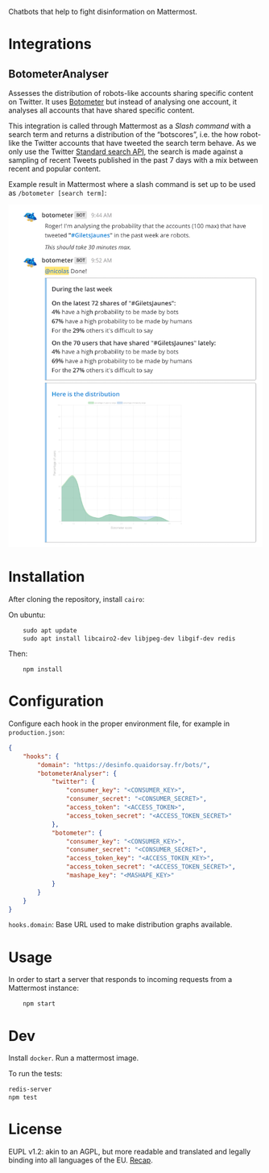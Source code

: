 Chatbots that help to fight disinformation on Mattermost.

# Integrations

## BotometerAnalyser

Assesses the distribution of robots-like accounts sharing specific content on Twitter. It uses [Botometer](https://botometer.iuni.iu.edu) but instead of analysing one account, it analyses all accounts that have shared specific content.

This integration is called through Mattermost as a _Slash command_ with a search term and returns a distribution of the “botscores”, i.e. the how robot-like the Twitter accounts that have tweeted the search term behave.
As we only use the Twitter [Standard search API](https://developer.twitter.com/en/docs/tweets/search/api-reference/get-search-tweets.html), the search is made against a sampling of recent Tweets published in the past 7 days with a mix between recent and popular content.

Example result in Mattermost where a slash command is set up to be used as `/botometer [search term]`:

![Results for #GiletsJaunes](Result%20example.png?raw=true)

# Installation

After cloning the repository, install `cairo`:

On ubuntu:
```
    sudo apt update
    sudo apt install libcairo2-dev libjpeg-dev libgif-dev redis
```

Then:
```
    npm install
```

# Configuration

Configure each hook in the proper environment file, for example in `production.json`:

```json
{
    "hooks": {
        "domain": "https://desinfo.quaidorsay.fr/bots/",
        "botometerAnalyser": {
            "twitter": {
                "consumer_key": "<CONSUMER_KEY>",
                "consumer_secret": "<CONSUMER_SECRET>",
                "access_token": "<ACCESS_TOKEN>",
                "access_token_secret": "<ACCESS_TOKEN_SECRET>"
            },
            "botometer": {
                "consumer_key": "<CONSUMER_KEY>",
                "consumer_secret": "<CONSUMER_SECRET>",
                "access_token_key": "<ACCESS_TOKEN_KEY>",
                "access_token_secret": "<ACCESS_TOKEN_SECRET>",
                "mashape_key": "<MASHAPE_KEY>"
            }
        }
    }
}
```

`hooks.domain`: Base URL used to make distribution graphs available.

# Usage

In order to start a server that responds to incoming requests from a Mattermost instance:

```
    npm start
```

# Dev

Install `docker`. Run a mattermost image.

To run the tests:
```
redis-server
npm test
```

# License

EUPL v1.2: akin to an AGPL, but more readable and translated and legally binding into all languages of the EU. [Recap](https://choosealicense.com/licenses/eupl-1.2/).
